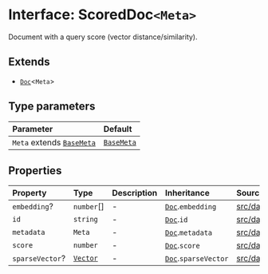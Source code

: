 # Interface: ScoredDoc`<Meta>`

Document with a query score (vector distance/similarity).

## Extends

- [`Doc`](Doc.md)\<`Meta`\>

## Type parameters

| Parameter | Default |
| :------ | :------ |
| `Meta` extends [`BaseMeta`](../type-aliases/BaseMeta.md) | [`BaseMeta`](../type-aliases/BaseMeta.md) |

## Properties

| Property | Type | Description | Inheritance | Source |
| :------ | :------ | :------ | :------ | :------ |
| `embedding`? | `number`[] | - | [`Doc`](Doc.md).`embedding` | [src/datastore/types.ts:22](https://github.com/colelawrence/dexter/blob/6b94c49/src/datastore/types.ts#L22) |
| `id` | `string` | - | [`Doc`](Doc.md).`id` | [src/datastore/types.ts:20](https://github.com/colelawrence/dexter/blob/6b94c49/src/datastore/types.ts#L20) |
| `metadata` | `Meta` | - | [`Doc`](Doc.md).`metadata` | [src/datastore/types.ts:21](https://github.com/colelawrence/dexter/blob/6b94c49/src/datastore/types.ts#L21) |
| `score` | `number` | - | [`Doc`](Doc.md).`score` | [src/datastore/types.ts:151](https://github.com/colelawrence/dexter/blob/6b94c49/src/datastore/types.ts#L151) |
| `sparseVector`? | [`Vector`](../../Model/namespaces/SparseVector/type-aliases/Vector.md) | - | [`Doc`](Doc.md).`sparseVector` | [src/datastore/types.ts:23](https://github.com/colelawrence/dexter/blob/6b94c49/src/datastore/types.ts#L23) |
